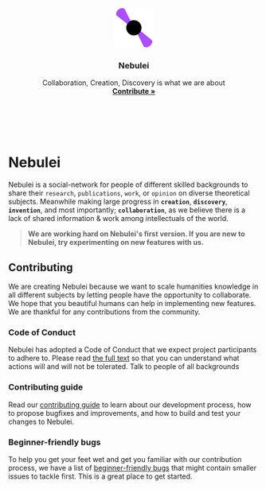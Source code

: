 <br />
<div align="center">
  <a href="https://github.com/Nebulei/nebulei">
    <img src="assets/nebulei-logo.png" alt="Logo" width="80" height="80">
  </a>

  <h3 align="center">Nebulei</h3>

  <p align="center">
    Collaboration, Creation, Discovery is what we are about
    <br />
    <a href="https://github.com/Nebulei/nebulei/fork"><strong>Contribute »</strong></a>
  </p>

</div>

<br />
<br />

<p align="center">
  <a href="#"><img src="https://img.shields.io/github/issues/nebulei/nebulei" alt="" /></a>
  <a href="#"><img src="https://img.shields.io/github/forks/nebulei/nebulei" alt="" /></a>
  <a href="#"><img src="https://img.shields.io/github/stars/nebulei/nebulei" alt="" /></a>
  <a href="#"><img src="https://img.shields.io/github/contributors/nebulei/nebulei" alt="" /></a>
  <a href="#"><img src="https://img.shields.io/github/sponsors/nebulei?color=907AD6&label=Nebulei%20Sponsors" alt="" /></a>
</p>

# Nebulei

Nebulei is a social-network for people of different skilled backgrounds to share their `research`, `publications`, `work`, or `opinion` on diverse theoretical subjects. Meanwhile making large progress in **`creation`**, **`discovery`**, **`invention`**, and most importantly; **`collaboration`**, as we believe there is a lack of shared information & work among intellectuals of the world.

> **We are working hard on Nebulei's first version. If you are new to Nebulei, try experimenting on new features with us.**

## Contributing

We are creating Nebulei because we want to scale humanities knowledge in all different subjects by letting people have the opportunity to collaborate. We hope that you beautiful humans can help in implementing new features. We are thankful for any contributions from the community.

### Code of Conduct

Nebulei has adopted a Code of Conduct that we expect project participants to adhere to. Please read [the full text](https://github.com/nebulei/nebulei/blob/main/CODE_OF_CONDUCT.md) so that you can understand what actions will and will not be tolerated. Talk to people of all backgrounds

### Contributing guide

Read our [contributing guide](https://github.com/nebulei/nebulei/blob/main/CONTRIBUTING.md) to learn about our development process, how to propose bugfixes and improvements, and how to build and test your changes to Nebulei.

### Beginner-friendly bugs

To help you get your feet wet and get you familiar with our contribution process, we have a list of [beginner-friendly bugs](https://github.com/nebulei/nebulei/labels/good%20first%20issue) that might contain smaller issues to tackle first. This is a great place to get started.
